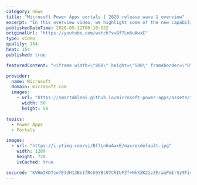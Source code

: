 ```yaml
---
category: news
title: "Microsoft Power Apps portals | 2020 release wave 1 overview"
excerpt: "In this overview video, we highlight some of the new capabilities included in the latest update to Microsoft Power Apps portals.     Here are the capabilities covered:   •    Power BI integration, so you can quickly add Power BI reports, tables, and dashboards to your portals without coding.  •    Themes"
publishedDateTime: 2020-05-12T00:10:15Z
originalUrl: "https://youtube.com/watch?v=Bf7Ln6uAwxE"
type: video
quality: 154
heat: 154
published: true

featuredContent: "<iframe width=\"800\" height=\"500\" frameborder=\"0\" src=\"https://www.youtube.com/embed/Bf7Ln6uAwxE\" allow=\"accelerometer; autoplay; encrypted-media; gyroscope; picture-in-picture\" allowfullscreen></iframe>"

provider:
  name: Microsoft
  domain: microsoft.com
  images:
    - url: "https://smartableai.github.io/microsoft-power-apps/assets/images/organizations/microsoft.com-50x50.jpg"
      width: 50
      height: 50

topics:
  - Power Apps
  - Portals

images:
  - url: "https://i.ytimg.com/vi/Bf7Ln6uAwxE/maxresdefault.jpg"
    width: 1280
    height: 720
    isCached: true

secured: "KVHmIKD7zofE3dH13Be1fRsh9YBs97CRIUFZf+NkSXK22zZEraaPmIrSy9TisSnHsQvCXwipzto47JNLx9NY2kzjpQpXwTZGek+7+POFnue0fmmfRzI5zP2rpVDlgEtda12TfNAv6AqkkYARZ4oQefH4BENbt0O+e/RC7tZXxMA4pQkR48fie+ZPkynnDbYaJtddWOox/MQmgtNMIRUyoxRjn5DB03VxWjMR25ZsHu0l7A6qA/FepT3I9xxlHJ5KK8mOQbUmoIbDCy/qKGx/eOF9axILmFnR1v2wnQwCFoZhlDVYhODOAQRzf/It8jTotoxlwBQtGyWJ//bLxwM/nFNEpGgYsTDyUMPRTq/uykEozmBgVK+lx+MR+Ha0nY1oa0LutXZPQ7RF5QdMkeCvA+ww2WJfODx2yQ2Y0RdJ54bNqOoJpU4WkOgwkNz0ba55;GoIgrwlNMxlXbvpM6egA4w=="
---
```


